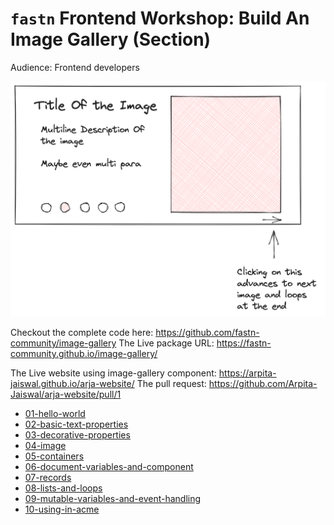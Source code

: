 # `fastn` Frontend Workshop: Build An Image Gallery (Section)

Audience: Frontend developers

![](image-gallery.png)


Checkout the complete code here: https://github.com/fastn-community/image-gallery
The Live package URL: https://fastn-community.github.io/image-gallery/

The Live website using image-gallery component: https://arpita-jaiswal.github.io/arja-website/
The pull request: https://github.com/Arpita-Jaiswal/arja-website/pull/1

- [01-hello-world](/b-section/01-hello-world/)
- [02-basic-text-properties](/b-section/02-basic-text-properties/)
- [03-decorative-properties](/b-section/03-decorative-properties/)
- [04-image](/b-section/04-image/)
- [05-containers](/b-section/05-containers/)
- [06-document-variables-and-component](/b-section/06-document-variables-and-component/)
- [07-records](/b-section/07-records/)
- [08-lists-and-loops](/b-section/08-lists-and-loops/)
- [09-mutable-variables-and-event-handling](/b-section/09-mutable-variables-and-event-handling/)
- [10-using-in-acme](/b-section/10-using-in-acme/)
